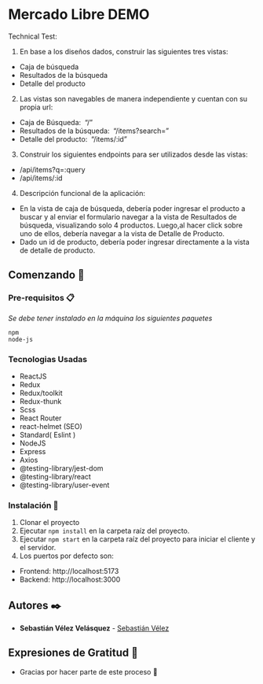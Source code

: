 # Mercado Libre DEMO

Technical Test: 
1. En base a los diseños dados, construir las siguientes tres vistas:
- Caja de búsqueda
- Resultados de la búsqueda
- Detalle del producto
2. Las vistas son navegables de manera independiente y cuentan con su propia url:
- Caja de Búsqueda: ​ “/”
- Resultados de la búsqueda: ​ “/items?search=”
- Detalle del producto: ​ “/items/:id”
3. Construir los siguientes endpoints para ser utilizados desde las vistas:
- /api/items?q=:query
- /api/items/:id
4. Descripción funcional de la aplicación:
- En la vista de caja de búsqueda, debería poder ingresar el producto a buscar y al enviar el formulario navegar a la vista de Resultados de búsqueda, visualizando solo 4 productos. Luego,al hacer click sobre uno de ellos, debería navegar a la vista de Detalle de Producto.
- Dado un id de producto, debería poder ingresar directamente a la vista de detalle de producto.

## Comenzando 🚀

### Pre-requisitos 📋

_Se debe tener instalado en la máquina los siguientes paquetes_

```
npm
node-js

```
### Tecnologias Usadas

- ReactJS
- Redux
- Redux/toolkit
- Redux-thunk
- Scss
- React Router
- react-helmet (SEO)
- Standard( Eslint )
- NodeJS
- Express
- Axios
- @testing-library/jest-dom
- @testing-library/react
- @testing-library/user-event

### Instalación 🔧

1. Clonar el proyecto
2. Ejecutar `npm install` en la carpeta raíz del proyecto.
3. Ejecutar `npm start` en la carpeta raíz del proyecto para iniciar el cliente y el servidor.
4. Los puertos por defecto son:
- Frontend: http://localhost:5173
- Backend: http://localhost:3000



## Autores ✒️

* **Sebastián Vélez Velásquez** -  [Sebastián Vélez](https://github.com/SebasVelez34)

## Expresiones de Gratitud 🎁

* Gracias por hacer parte de este proceso 📢
